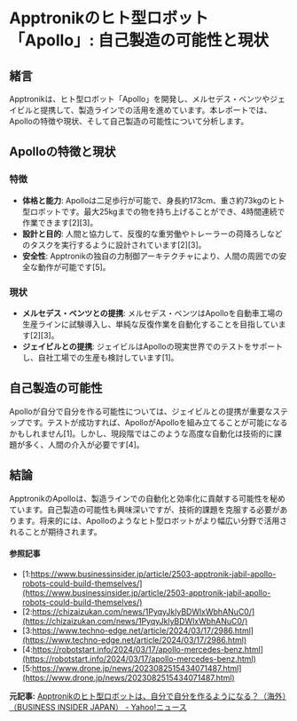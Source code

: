 # Apptronikのヒト型ロボット「Apollo」: 自己製造の可能性と現状

## 緒言

Apptronikは、ヒト型ロボット「Apollo」を開発し、メルセデス・ベンツやジェイビルと提携して、製造ラインでの活用を進めています。本レポートでは、Apolloの特徴や現状、そして自己製造の可能性について分析します。

## Apolloの特徴と現状

### 特徴

- **体格と能力**: Apolloは二足歩行が可能で、身長約173cm、重さ約73kgのヒト型ロボットです。最大25kgまでの物を持ち上げることができ、4時間連続で作業できます[2][3]。
- **設計と目的**: 人間と協力して、反復的な重労働やトレーラーの荷降ろしなどのタスクを実行するように設計されています[2][3]。
- **安全性**: Apptronikの独自の力制御アーキテクチャにより、人間の周囲での安全な動作が可能です[5]。

### 現状

- **メルセデス・ベンツとの提携**: メルセデス・ベンツはApolloを自動車工場の生産ラインに試験導入し、単純な反復作業を自動化することを目指しています[2][3]。
- **ジェイビルとの提携**: ジェイビルはApolloの現実世界でのテストをサポートし、自社工場での生産も検討しています[1]。

## 自己製造の可能性

Apolloが自分で自分を作る可能性については、ジェイビルとの提携が重要なステップです。テストが成功すれば、ApolloがApolloを組み立てることが可能になるかもしれません[1]。しかし、現段階ではこのような高度な自動化は技術的に課題が多く、人間の介入が必要です[4]。

## 結論

ApptronikのApolloは、製造ラインでの自動化と効率化に貢献する可能性を秘めています。自己製造の可能性も興味深いですが、技術的課題を克服する必要があります。将来的には、Apolloのようなヒト型ロボットがより幅広い分野で活用されることが期待されます。

#### 参照記事
- [1:https://www.businessinsider.jp/article/2503-apptronik-jabil-apollo-robots-could-build-themselves/](https://www.businessinsider.jp/article/2503-apptronik-jabil-apollo-robots-could-build-themselves/)
- [2:https://chizaizukan.com/news/1PyqyJklyBDWlxWbhANuC0/](https://chizaizukan.com/news/1PyqyJklyBDWlxWbhANuC0/)
- [3:https://www.techno-edge.net/article/2024/03/17/2986.html](https://www.techno-edge.net/article/2024/03/17/2986.html)
- [4:https://robotstart.info/2024/03/17/apollo-mercedes-benz.html](https://robotstart.info/2024/03/17/apollo-mercedes-benz.html)
- [5:https://www.drone.jp/news/2023082515434071487.html](https://www.drone.jp/news/2023082515434071487.html)


**元記事:** [Apptronikのヒト型ロボットは、自分で自分を作るようになる？（海外）（BUSINESS INSIDER JAPAN） - Yahoo!ニュース](https://news.yahoo.co.jp/articles/b9a59576627855cc787d507b03a85968acebadd1?source=rss)
